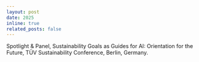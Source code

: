 ```yaml
---
layout: post
date: 2025
inline: true
related_posts: false
---
```


Spotlight & Panel, Sustainability Goals as Guides for AI: Orientation for the Future, TÜV Sustainability Conference, Berlin, Germany.
